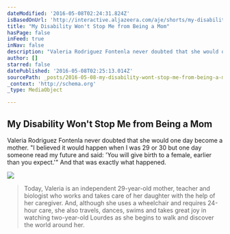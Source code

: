 ```yaml
---
dateModified: '2016-05-08T02:24:31.824Z'
isBasedOnUrl: 'http://interactive.aljazeera.com/aje/shorts/my-disability-wont-stop-me/phone/index.html'
title: "My Disability Won't Stop Me from Being a Mom"
hasPage: false
inFeed: true
inNav: false
description: "Valeria Rodriguez Fontenla never doubted that she would one day become a mother. \"I believed it would happen when I was 29 or 30 but one day someone read my future and said: 'You will give birth to a female, earlier than you expect.'\" And that was exactly what happened."
author: []
starred: false
datePublished: '2016-05-08T02:25:13.014Z'
sourcePath: _posts/2016-05-08-my-disability-wont-stop-me-from-being-a-mom.md
_context: 'http://schema.org'
_type: MediaObject

---
```

<article style=""><h1>My Disability Won't Stop Me from Being a Mom</h1><p>Valeria Rodriguez Fontenla never doubted that she would one day become a mother. "I believed it would happen when I was 29 or 30 but one day someone read my future and said: 'You will give birth to a female, earlier than you expect.'" And that was exactly what happened.</p><img src="http://interactive.aljazeera.com/aje/shorts/my-disability-wont-stop-me/outside.jpg" /></article>

> Today, Valeria is an independent 29-year-old mother, teacher and biologist who works and takes care of her daughter with the help of her caregiver. And, although she uses a wheelchair and requires 24-hour care, she also travels, dances, swims and takes great joy in watching two-year-old Lourdes as she begins to walk and discover the world around her.